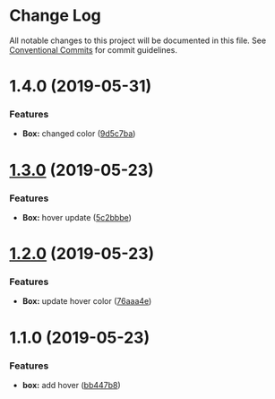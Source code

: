 # Change Log

All notable changes to this project will be documented in this file.
See [Conventional Commits](https://conventionalcommits.org) for commit guidelines.

# 1.4.0 (2019-05-31)


### Features

* **Box:** changed color ([9d5c7ba](https://github.com/scgrossman/system/commit/9d5c7ba))





# [1.3.0](https://github.com/scgrossman/system/compare/@rdmsystem/box@1.2.0...@rdmsystem/box@1.3.0) (2019-05-23)


### Features

* **Box:** hover update ([5c2bbbe](https://github.com/scgrossman/system/commit/5c2bbbe))





# [1.2.0](https://github.com/scgrossman/system/compare/@rdmsystem/box@1.1.0...@rdmsystem/box@1.2.0) (2019-05-23)


### Features

* **Box:** update hover color ([76aaa4e](https://github.com/scgrossman/system/commit/76aaa4e))





# 1.1.0 (2019-05-23)


### Features

* **box:** add hover ([bb447b8](https://github.com/scgrossman/system/commit/bb447b8))
